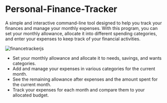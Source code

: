 # Personal-Finance-Tracker
A simple and interactive command-line tool designed to help you track your finances and manage your monthly expenses. With this program, you can set your monthly allowance, allocate it into different spending categories, and enter your expenses to keep track of your financial activities.

![financetrackerjs](https://github.com/JohnMartin0301/Personal-Finance-Tracker/assets/112761826/7311d346-f274-4781-a9e8-a9b0700b8b88)

- Set your monthly allowance and allocate it to needs, savings, and wants categories.
- Add and manage your expenses in various categories for the current month.
- See the remaining allowance after expenses and the amount spent for the current month.
- Track your expenses for each month and compare them to your allocated budget.
